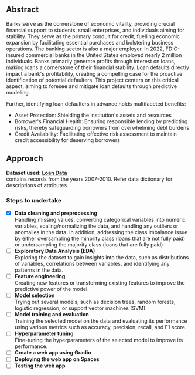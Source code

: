 ## Abstract
Banks serve as the cornerstone of economic vitality, providing crucial financial support to students, small enterprises, and individuals aiming for stability. They serve as the primary conduit for credit, fuelling economic expansion by facilitating essential purchases and bolstering business operations. The banking sector is also a major employer. In 2022, FDIC-insured commercial banks in the United States employed nearly 2 million individuals. Banks primarily generate profits through interest on loans, making loans a cornerstone of their financial stability. Loan defaults directly impact a bank's profitability, creating a compelling case for the proactive identification of potential defaulters. This project centers on this critical aspect, aiming to foresee and mitigate loan defaults through predictive modeling.

Further, identifying loan defaulters in advance holds multifaceted benefits:

- Asset Protection: Shielding the institution's assets and resources
- Borrower's Financial Health: Ensuring responsible lending by predicting risks, thereby safeguarding borrowers from overwhelming debt burdens
- Credit Availability: Facilitating effective risk assessment to maintain credit accessibility for deserving borrowers

## Approach
**Dataset used: [Loan Data](https://www.kaggle.com/datasets/itssuru/loan-data/)**  
contains records from the years 2007-2010. Refer data dictionary for descriptions of attributes. 

### Steps to undertake
- [x] **Data cleaning and preprocessing**  
Handling missing values, converting categorical variables into numeric variables, scaling/normalizing the data, and handling any outliers or anomalies in the data. In addition, addressing the class imbalance issue by either oversampling the minority class (loans that are not fully paid) or undersampling the majority class (loans that are fully paid)  
- [ ] **Exploratory Data Analysis (EDA)**  
Exploring the dataset to gain insights into the data, such as distributions of variables, correlations between variables, and identifying any patterns in the data.  
- [ ] **Feature engineering**  
Creating new features or transforming existing features to improve the predictive power of the model.  
- [ ] **Model selection**  
Trying out several models, such as decision trees, random forests, logistic regression, or support vector machines (SVM).  
- [ ] **Model training and evaluation**  
Training the selected model on the data and evaluating its performance using various metrics such as accuracy, precision, recall, and F1 score.  
- [ ] **Hyperparameter tuning**  
Fine-tuning the hyperparameters of the selected model to improve its performance.   
- [ ] **Create a web app using Gradio**  
- [ ] **Deploying the web app on Spaces**  
- [ ] **Testing the web app**  
